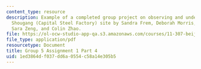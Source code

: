 ```yaml
---
content_type: resource
description: Example of a completed group project on observing and understanding the
  Shougang (Capital Steel Factory) site by Sandra Frem, Deborah Morris, Pamela Ritchot,
  Sara Zeng, and Colin Zhao.
file: https://ol-ocw-studio-app-qa.s3.amazonaws.com/courses/11-307-beijing-urban-design-studio-summer-2008/1ed3864df037dd6a0554c58a14e305b5_group5_assn1_4.pdf
file_type: application/pdf
resourcetype: Document
title: Group 5 Assignment 1 Part 4
uid: 1ed3864d-f037-dd6a-0554-c58a14e305b5
---
```

